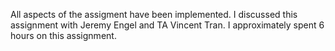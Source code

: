 All aspects of the assigment have been implemented.
I discussed this assignment with Jeremy Engel and TA Vincent Tran.
I approximately spent 6 hours on this assignment.
